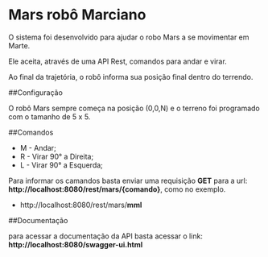 # Mars robô Marciano

O sistema foi desenvolvido para ajudar o robo Mars a se movimentar em Marte.

Ele aceita, através de uma API Rest, comandos para andar e virar.

Ao final da trajetória, o robô informa sua posição final dentro do terrendo.

##Configuração

O robô Mars sempre começa na posição (0,0,N) e o terreno foi programado com o tamanho de 5 x 5.

##Comandos
- M - Andar;
- R - Virar 90° a Direita;
- L - Virar 90° a Esquerda;

Para informar os camandos basta enviar uma requisição **GET** para a url: **http://localhost:8080/rest/mars/{comando}**, como no exemplo.

- http://localhost:8080/rest/mars/**mml**

##Documentação

para acessar a documentação da API basta acessar o link: **http://localhost:8080/swagger-ui.html**